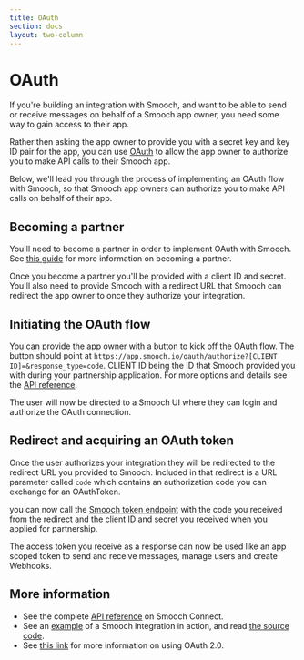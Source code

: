 ```yaml
---
title: OAuth
section: docs
layout: two-column
---
```


# OAuth

If you're building an integration with Smooch, and want to be able to send or receive messages on behalf of a Smooch app owner, you need some way to gain access to their app.

Rather then asking the app owner to provide you with a secret key and key ID pair for the app, you can use [OAuth](https://oauth.net/2/) to allow the app owner to authorize you to make API calls to their Smooch app.

Below, we'll lead you through the process of implementing an OAuth flow with Smooch, so that Smooch app owners can authorize you to make API calls on behalf of their app.

## Becoming a partner

You'll need to become a partner in order to implement OAuth with Smooch. See [this guide](becoming-an-integration-partner/) for more information on becoming a partner.

Once you become a partner you'll be provided with a client ID and secret. You'll also need to provide Smooch with a redirect URL that Smooch can redirect the app owner to once they authorize your integration.

## Initiating the OAuth flow

You can provide the app owner with a button to kick off the OAuth flow. The button should point at `https://app.smooch.io/oauth/authorize?[CLIENT ID]=&response_type=code`. CLIENT ID being the ID that Smooch provided you with during your partnership application. For more options and details see the [API reference](http://docs.smooch.io/rest/#authorize).

The user will now be directed to a Smooch UI where they can login and authorize the OAuth connection.

## Redirect and acquiring an OAuth token

Once the user authorizes your integration they will be redirected to the redirect URL you provided to Smooch. Included in that redirect is a URL parameter called `code` which contains an authorization code you can exchange for an OAuthToken.

you can now call the [Smooch token endpoint](http://docs.smooch.io/rest/#token) with the code you received from the redirect and the client ID and secret you received when you applied for partnership.

The access token you receive as a response can now be used like an app scoped token to send and receive messages, manage users and create Webhooks.

## More information

- See the complete [API reference](http://docs.smooch.io/rest/#smooch-connect) on Smooch Connect.
- See an [example](https://shoplifter.herokuapp.com/) of a Smooch integration in action, and read [the source code](https://github.com/smooch/shoplifter).
- See [this link](https://oauth.net/getting-started/) for more information on using OAuth 2.0.
